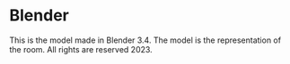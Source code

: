 # Blender
This is the model made in Blender 3.4.
The model is the representation of the room.
All rights are reserved 2023.
